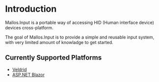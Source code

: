 # Introduction
Mallos.Input is a portable way of accessing HID (Human interface device) devices cross-platform.

The goal of Mallos.Input is to provide a simple and reusable input system,
with very limited amount of knowladge to get started.

## Currently Supported Platforms
- [Veldrid](https://github.com/mellinoe/veldrid)
- [ASP.NET Blazor](https://dotnet.microsoft.com/apps/aspnet/web-apps/blazor)
